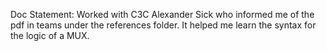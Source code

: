 Doc Statement: Worked with C3C Alexander Sick who informed me of the pdf in teams under the references folder. It helped me learn the syntax for the logic of a MUX.
